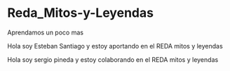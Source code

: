# Reda_Mitos-y-Leyendas
Aprendamos un poco mas


Hola soy Esteban Santiago y estoy aportando en el REDA mitos y leyendas 


Hola soy sergio pineda y estoy  colaborando en el REDA mitos y leyendas 


